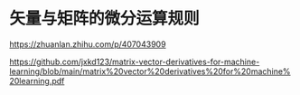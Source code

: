 # 矢量与矩阵的微分运算规则

https://zhuanlan.zhihu.com/p/407043909

https://github.com/jxkd123/matrix-vector-derivatives-for-machine-learning/blob/main/matrix%20vector%20derivatives%20for%20machine%20learning.pdf
